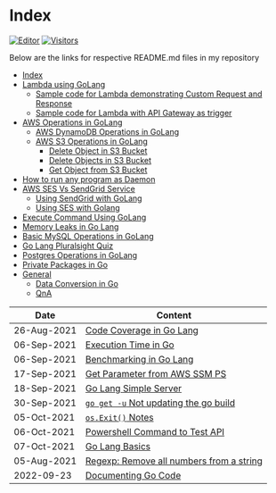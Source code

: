 # Index

[![Editor](https://img.shields.io/badge/VSCode-Click%20Here%20To%20Edit%20This%20Repo-blue?style=for-the-badge&logo=visual-studio-code&logoColor=white)](https://vscode.dev/github/aasisodiya/go)
[![Visitors](https://api.visitorbadge.io/api/visitors?path=aasisodiya.go&labelColor=%23ffa500&countColor=%23263759&labelStyle=upper)](https://visitorbadge.io/status?path=aasisodiya.go)

Below are the links for respective README.md files in my repository

- [Index](https://aasisodiya.github.io/go/)
- [Lambda using GoLang](https://aasisodiya.github.io/go/golang-aws-lambda/)
  - [Sample code for Lambda demonstrating Custom Request and Response](https://aasisodiya.github.io/go/golang-aws-lambda/)
  - [Sample code for Lambda with API Gateway as trigger](https://aasisodiya.github.io/go/golang-aws-lambda/aws-lambda-with-apigw/)
- [AWS Operations in GoLang](https://aasisodiya.github.io/go/golang-aws-operations/)
  - [AWS DynamoDB Operations in GoLang](https://aasisodiya.github.io/go/golang-aws-operations/aws-dynamodb/)
  - [AWS S3 Operations in GoLang](https://aasisodiya.github.io/go/golang-aws-operations/aws-s3/)
    - [Delete Object in S3 Bucket](https://aasisodiya.github.io/go/golang-aws-operations/aws-s3/aws-s3-delete-object/)
    - [Delete Objects in S3 Bucket](https://aasisodiya.github.io/go/golang-aws-operations/aws-s3/aws-s3-delete-objects/)
    - [Get Object from S3 Bucket](<https://aasisodiya.github.io/go/golang-aws-operations/aws-s3/aws-s3-get-object-(doesn't-work-as-exptected)/>)
- [How to run any program as Daemon](https://aasisodiya.github.io/go/golang-daemon-integration-with-configuration/)
- [AWS SES Vs SendGrid Service](https://aasisodiya.github.io/go/golang-email-service/)
  - [Using SendGrid with GoLang](https://aasisodiya.github.io/go/golang-email-service/email-service-using-sendgrid/)
  - [Using SES with Golang](https://aasisodiya.github.io/go/golang-email-service/email-service-using-ses/)
- [Execute Command Using GoLang](https://aasisodiya.github.io/go/golang-execute-commands/)
- [Memory Leaks in Go Lang](https://aasisodiya.github.io/go/golang-memory-leaks/)
- [Basic MySQL Operations in GoLang](https://aasisodiya.github.io/go/golang-mysql-basic-operations/)
- [Go Lang Pluralsight Quiz](https://aasisodiya.github.io/go/golang-pluralsight-qa/)
- [Postgres Operations in GoLang](https://aasisodiya.github.io/go/golang-postgres-basic-operations/)
- [Private Packages in Go](https://aasisodiya.github.io/go/golang-private-package/)
- [General](https://aasisodiya.github.io/go/golang-general/)
  - [Data Conversion in Go](https://aasisodiya.github.io/go/golang-general/golang-data-types/)
  - [QnA](https://aasisodiya.github.io/go/golang-general/golang-qna/)

| Date        | Content|
| ----------- | -------|
| 26-Aug-2021 | [Code Coverage in Go Lang](https://aasisodiya.github.io/go/golang-general/golang-code-coverage/) |
| 06-Sep-2021 | [Execution Time in Go](https://aasisodiya.github.io/go/golang-general/golang-execution-time) |
| 06-Sep-2021 | [Benchmarking in Go Lang](https://aasisodiya.github.io/go/golang-general/golang-execution-time/#benchmarking-in-go-lang) |
| 17-Sep-2021 | [Get Parameter from AWS SSM PS](https://aasisodiya.github.io/go/golang-aws-operations/aws-parameter-store/) |
| 18-Sep-2021 | [Go Lang Simple Server](https://aasisodiya.github.io/go/golang-simple-server/#simple-web-server-in-go) |
| 30-Sep-2021 | [`go get -u` Not updating the go build](https://aasisodiya.github.io/go/golang-general/golang-qna/#go-get--u-not-updating-the-go-build) |
| 05-Oct-2021 | [`os.Exit()` Notes](https://aasisodiya.github.io/go/golang-general/#osexit-notes) |
| 06-Oct-2021 | [Powershell Command to Test API](https://aasisodiya.github.io/go/golang-simple-server/#powershell-command-to-test) |
| 07-Oct-2021 | [Go Lang Basics](https://aasisodiya.github.io/go/golang-general/golang-basics) |
| 05-Aug-2021 | [Regexp: Remove all numbers from a string](https://aasisodiya.github.io/go/golang-general/golang-regexp#remove-all-numbers-from-a-string) |
| 2022-09-23 | [Documenting Go Code](https://aasisodiya.github.io/go/golang-general/golang-basics#documenting-go-code-with-godoc) |
